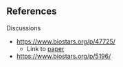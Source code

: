 
## References

Discussions

* https://www.biostars.org/p/47725/
    * Link to [paper](http://onlinelibrary.wiley.com/doi/10.1111/pbi.12249/abstract)
* https://www.biostars.org/p/5196/
